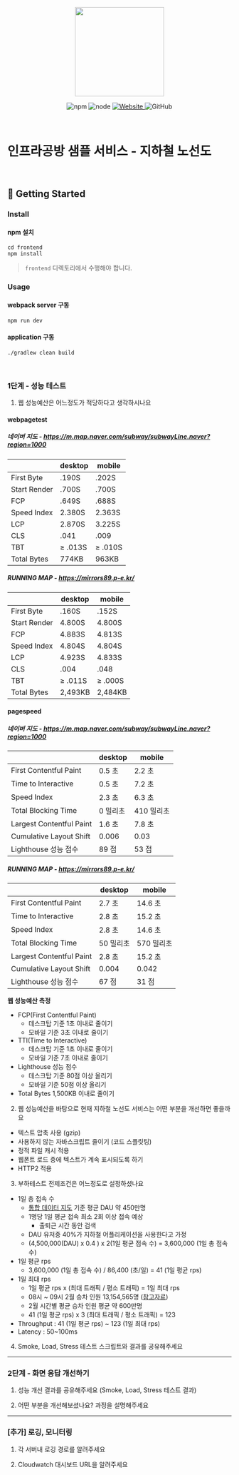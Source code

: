 <p align="center">
    <img width="200px;" src="https://raw.githubusercontent.com/woowacourse/atdd-subway-admin-frontend/master/images/main_logo.png"/>
</p>
<p align="center">
  <img alt="npm" src="https://img.shields.io/badge/npm-%3E%3D%205.5.0-blue">
  <img alt="node" src="https://img.shields.io/badge/node-%3E%3D%209.3.0-blue">
  <a href="https://edu.nextstep.camp/c/R89PYi5H" alt="nextstep atdd">
    <img alt="Website" src="https://img.shields.io/website?url=https%3A%2F%2Fedu.nextstep.camp%2Fc%2FR89PYi5H">
  </a>
  <img alt="GitHub" src="https://img.shields.io/github/license/next-step/atdd-subway-service">
</p>

<br>

# 인프라공방 샘플 서비스 - 지하철 노선도

<br>

## 🚀 Getting Started

### Install
#### npm 설치
```
cd frontend
npm install
```
> `frontend` 디렉토리에서 수행해야 합니다.

### Usage
#### webpack server 구동
```
npm run dev
```
#### application 구동
```
./gradlew clean build
```
<br>


### 1단계 - 성능 테스트
1. 웹 성능예산은 어느정도가 적당하다고 생각하시나요

#### webpagetest
##### 네이버 지도 - https://m.map.naver.com/subway/subwayLine.naver?region=1000

|              | desktop | mobile  |
|--------------|---------|---------|
| First Byte   | .190S   | .202S   |
| Start Render | .700S   | .700S   |
| FCP          | .649S   | .688S   |
| Speed Index  | 2.380S  | 2.363S  |
| LCP          | 2.870S  | 3.225S  |
| CLS          | .041    | .009    |
| TBT          | ≥ .013S | ≥ .010S |
| Total Bytes  | 774KB   | 963KB   |

##### RUNNING MAP - https://mirrors89.p-e.kr/

|              | desktop | mobile  |
|--------------|---------|---------|
| First Byte   | .160S   | .152S   |
| Start Render | 4.800S  | 4.800S  |
| FCP          | 4.883S  | 4.813S  |
| Speed Index  | 4.804S  | 4.804S  |
| LCP          | 4.923S  | 4.833S  |
| CLS          | .004    | .048    |
| TBT          | ≥ .011S | ≥ .000S |
| Total Bytes  | 2,493KB | 2,484KB |


#### pagespeed
##### 네이버 지도 - https://m.map.naver.com/subway/subwayLine.naver?region=1000
|                          | desktop | mobile  |
|--------------------------|---------|---------|
| First Contentful Paint   | 0.5 초   | 2.2 초   |
| Time to Interactive      | 0.5 초   | 7.2 초   |
| Speed Index              | 2.3 초   | 6.3 초   |
| Total Blocking Time      | 0 밀리초   | 410 밀리초 |
| Largest Contentful Paint | 1.6 초   | 7.8 초   |
| Cumulative Layout Shift  | 0.006   | 0.03    |
| Lighthouse 성능 점수         | 89 점    | 53 점    |


##### RUNNING MAP - https://mirrors89.p-e.kr/
|                          | desktop | mobile  |
|--------------------------|---------|---------|
| First Contentful Paint   | 2.7 초   | 14.6 초  |
| Time to Interactive      | 2.8 초   | 15.2 초  |
| Speed Index              | 2.8 초   | 14.6 초  |
| Total Blocking Time      | 50 밀리초  | 570 밀리초 |
| Largest Contentful Paint | 2.8 초   | 15.2 초  |
| Cumulative Layout Shift  | 0.004   | 0.042   |
| Lighthouse 성능 점수         | 67 점    | 31 점    |


**웹 성능예산 측정**
- FCP(First Contentful Paint) 
  - 데스크탑 기준 1초 이내로 줄이기 
  - 모바일 기준 3초 이내로 줄이기
- TTI(Time to Interactive) 
  - 데스크탑 기준 1초 이내로 줄이기
  - 모바일 기준 7초 이내로 줄이기
- Lighthouse 성능 점수 
  - 데스크탑 기준 80점 이상 올리기
  - 모바일 기준 50점 이상 올리기
- Total Bytes 1,500KB 이내로 줄이기

2. 웹 성능예산을 바탕으로 현재 지하철 노선도 서비스는 어떤 부분을 개선하면 좋을까요
- 텍스트 압축 사용 (gzip)
- 사용하지 않는 자바스크립트 줄이기 (코드 스플릿팅)
- 정적 파일 캐시 적용
- 웹폰트 로드 중에 텍스트가 계속 표시되도록 하기
- HTTP2 적용

3. 부하테스트 전제조건은 어느정도로 설정하셨나요
- 1일 총 접속 수
  - [통합 데이터 지도](https://www.bigdata-map.kr/datastory/traffic/seoul) 기준 평균 DAU 약 450만명
  - 1명당 1일 평균 접속 최소 2회 이상 접속 예상
    - 출퇴근 시간 동안 검색
  - DAU 유저중 40%가 지하철 어플리케이션을 사용한다고 가정 
  - (4,500,000(DAU) x 0.4 ) x 2(1일 평균 접속 수) = 3,600,000 (1일 총 접속 수)
- 1일 평균 rps
  - 3,600,000 (1일 총 접속 수) / 86,400 (초/일) = 41 (1일 평균 rps)
- 1일 최대 rps
  - 1일 평균 rps x (최대 트래픽 / 평소 트래픽) = 1일 최대 rps
  - 08시 ~ 09시 2월 승차 인원 13,154,565명 ([참고자료](https://data.seoul.go.kr/dataList/OA-12252/S/1/datasetView.do))
  - 2월 시간별 평균 승차 인원 평균 약 600만명
  - 41 (1일 평균 rps) x 3 (최대 트래픽 / 평소 트래픽) = 123
- Throughput : 41 (1일 평균 rps) ~ 123 (1일 최대 rps)
- Latency : 50~100ms

4. Smoke, Load, Stress 테스트 스크립트와 결과를 공유해주세요

---

### 2단계 - 화면 응답 개선하기
1. 성능 개선 결과를 공유해주세요 (Smoke, Load, Stress 테스트 결과)

2. 어떤 부분을 개선해보셨나요? 과정을 설명해주세요

---

### [추가] 로깅, 모니터링
1. 각 서버내 로깅 경로를 알려주세요

2. Cloudwatch 대시보드 URL을 알려주세요
